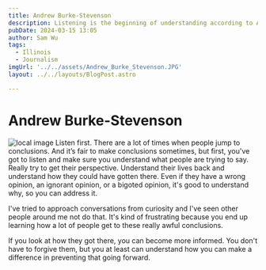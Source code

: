 ```yaml
---
title: Andrew Burke-Stevenson
description: Listening is the beginning of understanding according to Andrew, who gives advice on how to approach conversations. 
pubDate: 2024-03-15 13:05
author: Sam Wu
tags:
  - Illinois
  - Journalism
imgUrl: '../../assets/Andrew_Burke_Stevenson.JPG'
layout: ../../layouts/BlogPost.astro

---
```

# Andrew Burke-Stevenson

![local image](../../assets/Andrew_Burke_Stevenson.JPG)
Listen first. There are a lot of times when people jump to conclusions. And it’s fair to make conclusions sometimes, but first, you've got to listen and make sure you understand what people are trying to say. Really try to get their perspective. Understand their lives back and understand how they could have gotten there. Even if they have a wrong opinion, an ignorant opinion, or a bigoted opinion, it's good to understand why, so you can address it. 

I've tried to approach conversations from curiosity and I've seen other people around me not do that. It's kind of frustrating because you end up learning how a lot of people get to these really awful conclusions. 

If you look at how they got there, you can become more informed. You don't have to forgive them, but you at least can understand how you can make a difference in preventing that going forward. 

